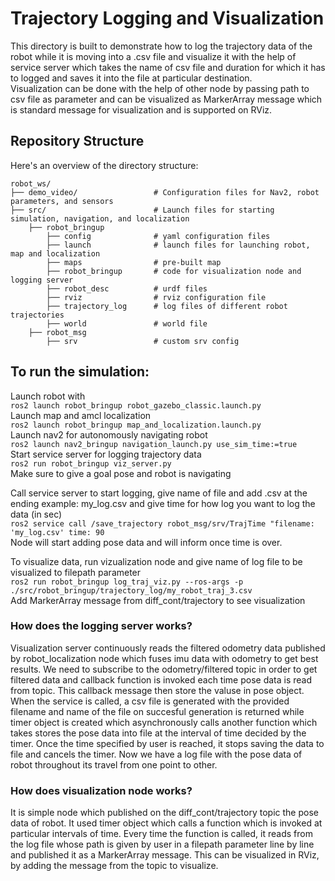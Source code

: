 # Trajectory Logging and Visualization 
This directory is built to demonstrate how to log the trajectory data of the robot while it is moving into a .csv file and visualize it with the help of service server which takes the name of csv file and duration for which it has to logged and saves it into the file at particular destination.  
Visualization can be done with the help of other node by passing path to csv file as parameter and can be visualized as MarkerArray message which is standard message for visualization and is supported on RViz.  

## Repository Structure
Here's an overview of the directory structure:
```
robot_ws/
├── demo_video/                 # Configuration files for Nav2, robot parameters, and sensors
├── src/                        # Launch files for starting simulation, navigation, and localization
    ├── robot_bringup
        ├── config              # yaml configuration files 
        ├── launch              # launch files for launching robot, map and localization
        ├── maps                # pre-built map
        ├── robot_bringup       # code for visualization node and logging server
        ├── robot_desc          # urdf files
        ├── rviz                # rviz configuration file
        ├── trajectory_log      # log files of different robot trajectories
        ├── world               # world file
    ├── robot_msg
        ├── srv                 # custom srv config

```

## To run the simulation:
Launch robot with  
```ros2 launch robot_bringup robot_gazebo_classic.launch.py```  
Launch map and amcl localization  
```ros2 launch robot_bringup map_and_localization.launch.py```  
Launch nav2 for autonomously navigating robot  
```ros2 launch nav2_bringup navigation_launch.py use_sim_time:=true```  
Start service server for logging trajectory data  
```ros2 run robot_bringup viz_server.py```  
Make sure to give a goal pose and robot is navigating  

Call service server to start logging, give name of file and add .csv at the ending example: my_log.csv and give time for how log you want to log the data (in sec)  
```ros2 service call /save_trajectory robot_msg/srv/TrajTime "filename: 'my_log.csv' time: 90```  
Node will start adding pose data and will inform once time is over.  

To visualize data, run vizualization node and give name of log file to be visualized to filepath parameter  
```ros2 run robot_bringup log_traj_viz.py --ros-args -p ./src/robot_bringup/trajectory_log/my_robot_traj_3.csv ```  
Add MarkerArray message from diff_cont/trajectory to see visualization  

### How does the logging server works?
Visualization server continuously reads the filtered odometry data published by robot_localization node which fuses imu data with odometry to get best results. We need to subscribe to the odometry/filtered topic in order to get filtered data and callback function is invoked each time pose data is read from topic. This callback message then store the valuse in pose object. 
When the service is called, a csv file is generated with the provided filename and name of the file on succesful generation is returned while timer object is created which asynchronously calls another function which takes stores the pose data into file at the interval of time decided by the timer. Once the time specified by user is reached, it stops saving the data to file and cancels the timer. Now we have a log file with the pose data of robot throughout its travel from one point to other.

### How does visualization node works?
It is simple node which published on the diff_cont/trajectory topic the pose data of robot. It used timer object which calls a function which is invoked at particular intervals of time. Every time the function is called, it reads from the log file whose path is given by user in a filepath parameter line by line and published it as a MarkerArray message. This can be visualized in RViz, by adding the message from the topic to visualize. 

